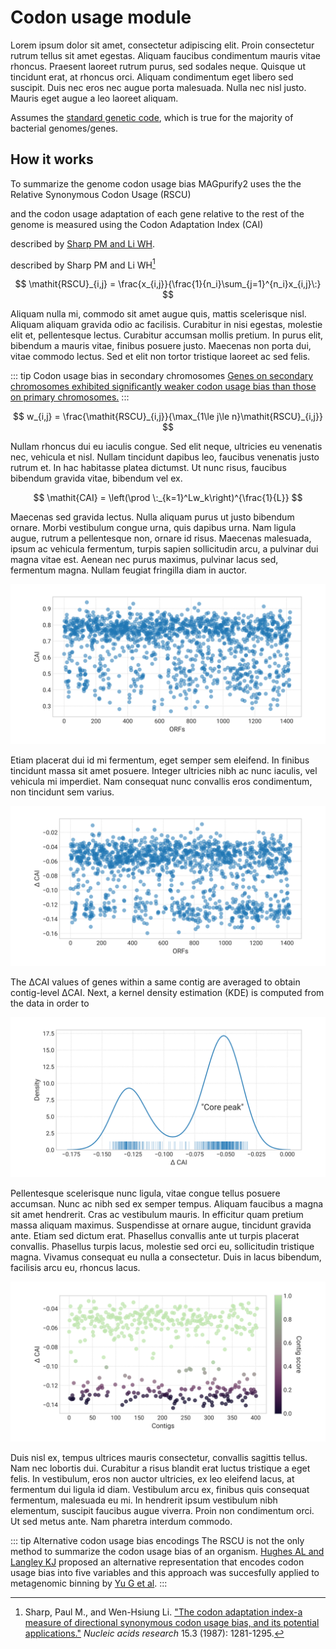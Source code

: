 # Codon usage module

Lorem ipsum dolor sit amet, consectetur adipiscing elit. Proin consectetur rutrum tellus sit amet egestas. Aliquam faucibus condimentum mauris vitae rhoncus. Praesent laoreet rutrum purus, sed sodales neque. Quisque ut tincidunt erat, at rhoncus orci. Aliquam condimentum eget libero sed suscipit. Duis nec eros nec augue porta malesuada. Nulla nec nisl justo. Mauris eget augue a leo laoreet aliquam.

Assumes the [standard genetic code](https://www.ncbi.nlm.nih.gov/Taxonomy/Utils/wprintgc.cgi#SG1), which is true for the majority of bacterial genomes/genes.

## How it works

To summarize the genome codon usage bias MAGpurify2 uses the the Relative Synonymous Codon Usage (RSCU)

and the codon usage adaptation of each gene relative to the rest of the genome is measured using the Codon Adaptation Index (CAI)

described by [Sharp PM and Li WH](https://pubmed.ncbi.nlm.nih.gov/3547335/).

described by Sharp PM and Li WH[^1]

$$
\mathit{RSCU}_{i,j} = \frac{x_{i,j}}{\frac{1}{n_i}\sum_{j=1}^{n_i}x_{i,j}\:}
$$

Aliquam nulla mi, commodo sit amet augue quis, mattis scelerisque nisl. Aliquam aliquam gravida odio ac facilisis. Curabitur in nisi egestas, molestie elit et, pellentesque lectus. Curabitur accumsan mollis pretium. In purus elit, bibendum a mauris vitae, finibus posuere justo. Maecenas non porta dui, vitae commodo lectus. Sed et elit non tortor tristique laoreet ac sed felis.

::: tip Codon usage bias in secondary chromosomes
[Genes on secondary chromosomes exhibited significantly weaker codon usage bias than those on primary chromosomes.](https://journals.plos.org/ploscompbiol/article?id=10.1371/journal.pcbi.1000732)
:::

$$
w_{i,j} = \frac{\mathit{RSCU}_{i,j}}{\max_{1\le j\le n}\mathit{RSCU}_{i,j}}
$$

Nullam rhoncus dui eu iaculis congue. Sed elit neque, ultricies eu venenatis nec, vehicula et nisl. Nullam tincidunt dapibus leo, faucibus venenatis justo rutrum et. In hac habitasse platea dictumst. Ut nunc risus, faucibus bibendum gravida vitae, bibendum vel ex.

$$
\mathit{CAI} = \left(\prod \:_{k=1}^Lw_k\right)^{\frac{1}{L}}
$$

Maecenas sed gravida lectus. Nulla aliquam purus ut justo bibendum ornare. Morbi vestibulum congue urna, quis dapibus urna. Nam ligula augue, rutrum a pellentesque non, ornare id risus. Maecenas malesuada, ipsum ac vehicula fermentum, turpis sapien sollicitudin arcu, a pulvinar dui magna vitae est. Aenean nec purus maximus, pulvinar lacus sed, fermentum magna. Nullam feugiat fringilla diam in auctor.

![gene-cai](./figures/gene-cai.svg)

Etiam placerat dui id mi fermentum, eget semper sem eleifend. In finibus tincidunt massa sit amet posuere. Integer ultricies nibh ac nunc iaculis, vel vehicula mi imperdiet. Nam consequat nunc convallis eros condimentum, non tincidunt sem varius.

![gene-delta-cai](./figures/gene-delta-cai.svg)

The ΔCAI values of genes within a same contig are averaged to obtain contig-level ΔCAI. Next, a kernel density estimation (KDE) is computed from the data in order to

![contig-delta-cai-kde](./figures/contig-delta-cai-kde.svg)

Pellentesque scelerisque nunc ligula, vitae congue tellus posuere accumsan. Nunc ac nibh sed ex semper tempus. Aliquam faucibus a magna sit amet hendrerit. Cras ac vestibulum mauris. In efficitur quam pretium massa aliquam maximus. Suspendisse at ornare augue, tincidunt gravida ante. Etiam sed dictum erat. Phasellus convallis ante ut turpis placerat convallis. Phasellus turpis lacus, molestie sed orci eu, sollicitudin tristique magna. Vivamus consequat eu nulla a consectetur. Duis in lacus bibendum, facilisis arcu eu, rhoncus lacus.

![contig-delta-cai-scores](./figures/contig-delta-cai-scores.svg)

Duis nisl ex, tempus ultrices mauris consectetur, convallis sagittis tellus. Nam nec lobortis dui. Curabitur a risus blandit erat luctus tristique a eget felis. In vestibulum, eros non auctor ultricies, ex leo eleifend lacus, at fermentum dui ligula id diam. Vestibulum arcu ex, finibus quis consequat fermentum, malesuada eu mi. In hendrerit ipsum vestibulum nibh elementum, suscipit faucibus augue viverra. Proin non condimentum orci. Ut sed metus ante. Nam pharetra interdum commodo.

::: tip Alternative codon usage bias encodings
The RSCU is not the only method to summarize the codon usage bias of an organism. [Hughes AL and Langley KJ](https://pubmed.ncbi.nlm.nih.gov/17000138/) proposed an alternative representation that encodes codon usage bias into five variables and this approach was succesfully applied to metagenomic binning by [Yu G et al](https://pubmed.ncbi.nlm.nih.gov/29947757/).
:::

[^1]: Sharp, Paul M., and Wen-Hsiung Li. ["The codon adaptation index-a measure of directional synonymous codon usage bias, and its potential applications."](https://pubmed.ncbi.nlm.nih.gov/3547335/) *Nucleic acids research* 15.3 (1987): 1281-1295.